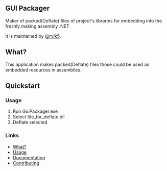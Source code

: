 ## GUI Packager
Maker of packed(Deflate) files of project's libraries for embedding into the freshly making assembly .NET

It is maintained by [@ryik5](https://github.com/ryik5).


## What?

This application makes packed(Deflate) files those could be used as embedded resources in assemblies.

## Quickstart

### Usage

1. Run GuiPackager.exe
2. Select file_for_deflate.dll
3. Deflate selected

### Links
* [What?](https://github.com/ryik5/GuiPackager/README.md)
* [Usage](https://github.com/ryik5/GuiPackager/README.md)
* [Documentation](https://github.com/ryik5/GuiPackager/README.md)
* [Contributing](https://github.com/ryik5/GuiPackager/README.md)
